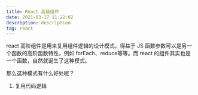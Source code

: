 ```yaml
---
title: React 高级组件
date: 2021-03-17 11:22:02
description: description
tag: react
---
```


react 高阶组件是用来复用组件逻辑的设计模式。得益于 JS 函数参数可以是另一个函数的高阶函数特性，例如 forEach、reduce等等。而 react 的组件其实也是一个函数，自然就诞生了这种模式。

那么这种模式有什么好处呢？

1. 复用代码逻辑

